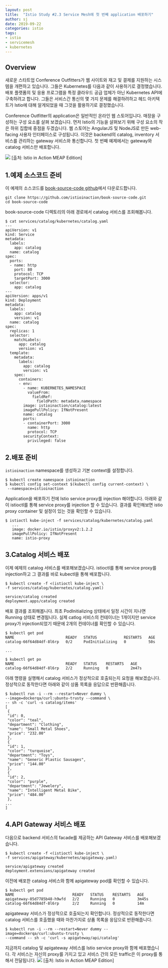 ```yaml
---
layout: post
title:  "Istio Study #2.3 Service Mesh에 첫 번째 application 배포하기"
author: sj
date: 2019-09-22
categories: istio
tags:
- istio
- servicemesh
- kubernetes
---
```


## Overview

새로운 스타트업 Conference Outfitters가 웹 사이트와 재고 및 결제를 지원하는 시스템을 개편하고 있습니다.
그들은 Kubernetes를 다음과 같이 사용하기로 결정했습니다.
배포 플랫폼의 및 응용 프로그램을 특정 클라우드 공급 업체가 아닌 Kubernetes API에 구축하려고 합니다.
그들은 서비스간 통신의 몇 가지 문제를 해결하려하고 헤드 아키텍트가 Istio에 대해 알게되었을 때 그것을 활용하기로 결정했습니다.

Conference Outfitter의 application은 일반적인 온라인 웹 스토어입니다. 매장을 구성하는 구성 요소를 살펴 보겠습니다.
먼저 Istio의 기능을 살펴보기 위해 구성 요소의 작은 하위 집합에 중점을 두겠습니다. 
웹 스토어는 AngularJS 및 NodeJS로 만든 web-facing 사용자 인터페이스로 구성됩니다.
이것은 backend의 catalog, inventory 서비스를 관리하는 gateway 서비스와 통신합니다.
첫 번째 예제에서는 gateway와 catalog 서비스만 배포합니다.

![](/blog/assets/images/kubernetes/istio/istio-study-2.3-001.png)
[출처: Istio in Action MEAP Edition]

## 1.예제 소스코드 준비

이 예제의 소스코드를 [book-source-code github](https://github.com/istioinaction/book-source-code)에서 다운로드합니다.
```
git clone https://github.com/istioinaction/book-source-code.git
cd book-source-code
```

book-source-code 디렉토리의 아래 경로에서 catalog 서비스를 조회해봅니다.
```
$ cat services/catalog/kubernetes/catalog.yaml
---
apiVersion: v1
kind: Service
metadata:
  labels:
    app: catalog
  name: catalog
spec:
  ports:
  - name: http
    port: 80
    protocol: TCP
    targetPort: 3000
  selector:
    app: catalog
---
apiVersion: apps/v1
kind: Deployment
metadata:
  labels:
    app: catalog
    version: v1
  name: catalog
spec:
  replicas: 1
  selector:
    matchLabels:
      app: catalog
      version: v1
  template:
    metadata:
      labels:
        app: catalog
        version: v1
    spec:
      containers:
      - env:
        - name: KUBERNETES_NAMESPACE
          valueFrom:
            fieldRef:
              fieldPath: metadata.namespace
        image: istioinaction/catalog:latest
        imagePullPolicy: IfNotPresent
        name: catalog
        ports:
        - containerPort: 3000
          name: http
          protocol: TCP
        securityContext:
          privileged: false
```

## 2.배포 준비

`istioinaction` namespace를 생성하고 기본 context를 설정합니다.
```
$ kubectl create namespace istioinaction
$ kubectl config set-context $(kubectl config current-context) \
 --namespace=istioinaction
```

Application을 배포하기 전에 Istio service proxy를 injection 해야합니다.
아래와 같이 istioctl를 통해 service proxy를 injection 할 수 있습니다.
결과를 확인해보면 istio proxy container 및 설정이 있는 것을 확인할 수 있습니다.
```
$ istioctl kube-inject -f services/catalog/kubernetes/catalog.yaml
   ...
   image: docker.io/istio/proxyv2:1.2.2
   imagePullPolicy: IfNotPresent
   name: istio-proxy
```

## 3.Catalog 서비스 배포

이제 예제의 catalog 서비스를 배포해보겠습니다.
istioctl를 통해 service proxy를 injection하고 그 결과를 바로 kubectl을 통해 배포합니다.
```
$ kubectl create -f <(istioctl kube-inject \
-f services/catalog/kubernetes/catalog.yaml)

service/catalog created
deployment.apps/catalog created
```

배포 결과를 조회해봅니다. 
최초 PodInitializing 상태에서 일정 시간이 지나면 Running 상태로 변경됩니다.
실제 catlog 서비스의 컨테이너는 1개이지만 service proxy가 injection되었기 때문에 2개의 컨테이너를 확인할 수 있습니다.
```
$ kubectl get pod
NAME                       READY   STATUS            RESTARTS   AGE
catalog-66f64d84df-8l6rp   0/2     PodInitializing   0          50s

...

$ kubectl get po
NAME                       READY   STATUS    RESTARTS   AGE
catalog-66f64d84df-8l6rp   2/2     Running   0          2m47s
```

아래 명령을 실행해서 catalog 서비스가 정상적으로 호출되는지 요청을 해보겠습니다.
정상적으로 동작한다면 아래와 같이 상품 목록을 응답으로 반환해줍니다.
```
$ kubectl run -i --rm --restart=Never dummy \
--image=dockerqa/curl:ubuntu-trusty --command \
-- sh -c 'curl -s catalog/items'
[
 {
 "id": 0,
 "color": "teal",
 "department": "Clothing",
 "name": "Small Metal Shoes",
 "price": "232.00"
 },
 {
 "id": 1,
 "color": "turquoise",
 "department": "Toys",
 "name": "Generic Plastic Sausages",
 "price": "144.00"
 },
 {
 "id": 2,
 "color": "purple",
 "department": "Jewelery",
 "name": "Intelligent Metal Bike",
 "price": "484.00"
 },
...
]
```

## 4.API Gateway 서비스 배포

다음으로 backend 서비스의 facade를 제공하는 API Gateway 서비스를 배포해보겠습니다.

```
$ kubectl create -f <(istioctl kube-inject \
-f services/apigateway/kubernetes/apigateway.yaml)

service/apigateway created
deployment.extensions/apigateway created
```

이전에 배포한 catalog 서비스와 함께 apigateway pod를 확인할 수 있습니다.
```
$ kubectl get pod
NAME                          READY   STATUS    RESTARTS   AGE
apigateway-85d7785b48-h9wfd   2/2     Running   0          3m45s
catalog-66f64d84df-8l6rp      2/2     Running   0          14m
```

apigateway 서비스가 정상적으로 호출되는지 확인합니다.
정상적으로 동작한다면 catalog 서비스를 호출했을 때와 마찬가지로 상품 목록을 응답으로 반환해줍니다.
```
$ kubectl run -i --rm --restart=Never dummy --image=dockerqa/curl:ubuntu-trusty \
--command -- sh -c 'curl -s apigateway/api/catalog'
```

지금까지 catalog 및 apigateway 서비스를 Istio service proxy와 함께 배포했습니다.
각 서비스는 자신의 proxy를 가지고 있고 서비스 간의 모든 traffic은 이 proxy를 통해서 전달됩니다.
![](/blog/assets/images/kubernetes/istio/istio-study-2.3-002.png)
[출처: Istio in Action MEAP Edition]


